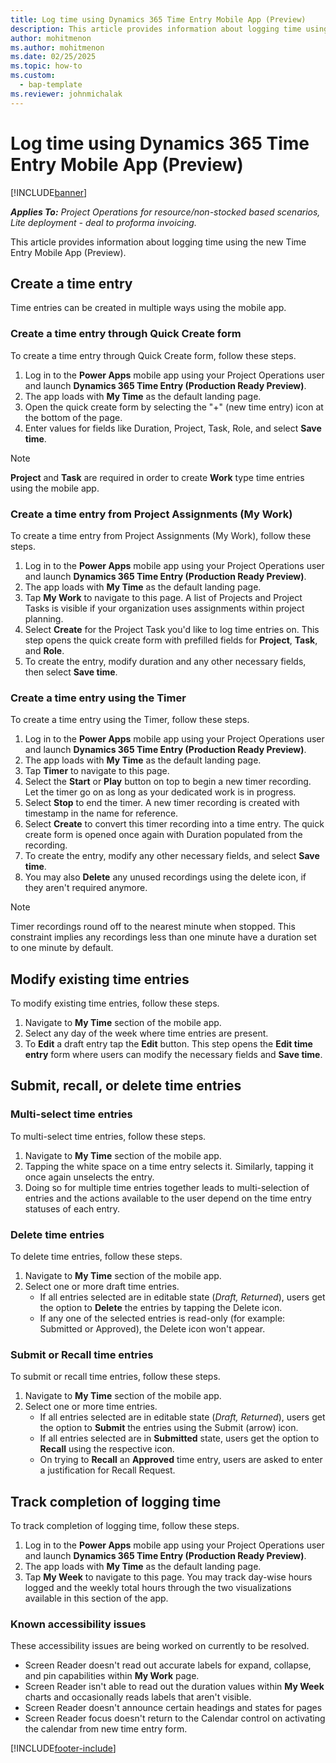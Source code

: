 ```yaml
---
title: Log time using Dynamics 365 Time Entry Mobile App (Preview)
description: This article provides information about logging time using the new Time Entry Mobile App (Preview).
author: mohitmenon
ms.author: mohitmenon
ms.date: 02/25/2025
ms.topic: how-to
ms.custom: 
  - bap-template
ms.reviewer: johnmichalak
---
```


# Log time using Dynamics 365 Time Entry Mobile App (Preview)

[!INCLUDE[banner](../includes/banner.md)]

_**Applies To:** Project Operations for resource/non-stocked based scenarios, Lite deployment - deal to proforma invoicing._

This article provides information about logging time using the new Time Entry Mobile App (Preview).

## Create a time entry

Time entries can be created in multiple ways using the mobile app. 

### Create a time entry through Quick Create form

To create a time entry through Quick Create form, follow these steps.

1. Log in to the **Power Apps** mobile app using your Project Operations user and launch **Dynamics 365 Time Entry (Production Ready Preview)**.
1. The app loads with **My Time** as the default landing page.
1. Open the quick create form by selecting the "+" (new time entry) icon at the bottom of the page.
1. Enter values for fields like Duration, Project, Task, Role, and select **Save time**. 

> [!NOTE]
> **Project** and **Task** are required in order to create **Work** type time entries using the mobile app.

### Create a time entry from Project Assignments (My Work)

To create a time entry from Project Assignments (My Work), follow these steps.

1. Log in to the **Power Apps** mobile app using your Project Operations user and launch **Dynamics 365 Time Entry (Production Ready Preview)**.
1. The app loads with **My Time** as the default landing page.
1. Tap **My Work** to navigate to this page. A list of Projects and Project Tasks is visible if your organization uses assignments within project planning.
1. Select **Create** for the Project Task you'd like to log time entries on. This step opens the quick create form with prefilled fields for **Project**, **Task**, and **Role**.
1. To create the entry, modify duration and any other necessary fields, then select **Save time**.

### Create a time entry using the Timer

To create a time entry using the Timer, follow these steps.

1. Log in to the **Power Apps** mobile app using your Project Operations user and launch **Dynamics 365 Time Entry (Production Ready Preview)**.
1. The app loads with **My Time** as the default landing page.
1. Tap **Timer** to navigate to this page.
1. Select the **Start** or **Play** button on top to begin a new timer recording. Let the timer go on as long as your dedicated work is in progress. 
1. Select **Stop** to end the timer. A new timer recording is created with timestamp in the name for reference.
1. Select **Create** to convert this timer recording into a time entry. The quick create form is opened once again with Duration populated from the recording.
1. To create the entry, modify any other necessary fields, and select **Save time**.
1. You may also **Delete** any unused recordings using the delete icon, if they aren't required anymore.
 
> [!NOTE]
> Timer recordings round off to the nearest minute when stopped. This constraint implies any recordings less than one minute have a duration set to one minute by default.

## Modify existing time entries

To modify existing time entries, follow these steps.

1. Navigate to **My Time** section of the mobile app.
1. Select any day of the week where time entries are present.
1. To **Edit** a draft entry tap the **Edit** button. This step opens the **Edit time entry** form where users can modify the necessary fields and **Save time**.
 
## Submit, recall, or delete time entries

### Multi-select time entries

To multi-select time entries, follow these steps.

1. Navigate to **My Time** section of the mobile app.
1. Tapping the white space on a time entry selects it. Similarly, tapping it once again unselects the entry.
1. Doing so for multiple time entries together leads to multi-selection of entries and the actions available to the user depend on the time entry statuses of each entry.  

### Delete time entries

To delete time entries, follow these steps.

1. Navigate to **My Time** section of the mobile app.
1. Select one or more draft time entries.
   - If all entries selected are in editable state (_Draft, Returned_), users get the option to **Delete** the entries by tapping the Delete icon.
   - If any one of the selected entries is read-only (for example: Submitted or Approved), the Delete icon won't appear.

### Submit or Recall time entries

To submit or recall time entries, follow these steps.

1. Navigate to **My Time** section of the mobile app.
1. Select one or more time entries.
   - If all entries selected are in editable state (_Draft, Returned_), users get the option to **Submit** the entries using the Submit (arrow) icon.
   -  If all entries selected are in **Submitted** state, users get the option to **Recall** using the respective icon.
   -  On trying to **Recall** an **Approved** time entry, users are asked to enter a justification for Recall Request.

## Track completion of logging time

To track completion of logging time, follow these steps.

1. Log in to the **Power Apps** mobile app using your Project Operations user and launch **Dynamics 365 Time Entry (Production Ready Preview)**.
1. The app loads with **My Time** as the default landing page.
1. Tap **My Week** to navigate to this page. You may track day-wise hours logged and the weekly total hours through the two visualizations available in this section of the app.


### Known accessibility issues

These accessibility issues are being worked on currently to be resolved.

- Screen Reader doesn't read out accurate labels for expand, collapse, and pin capabilities within **My Work** page.
- Screen Reader isn't able to read out the duration values within **My Week** charts and occasionally reads labels that aren't visible.
- Screen Reader doesn't announce certain headings and states for pages
- Screen Reader focus doesn't return to the Calendar control on activating the calendar from new time entry form.

[!INCLUDE[footer-include](../includes/footer-banner.md)]
